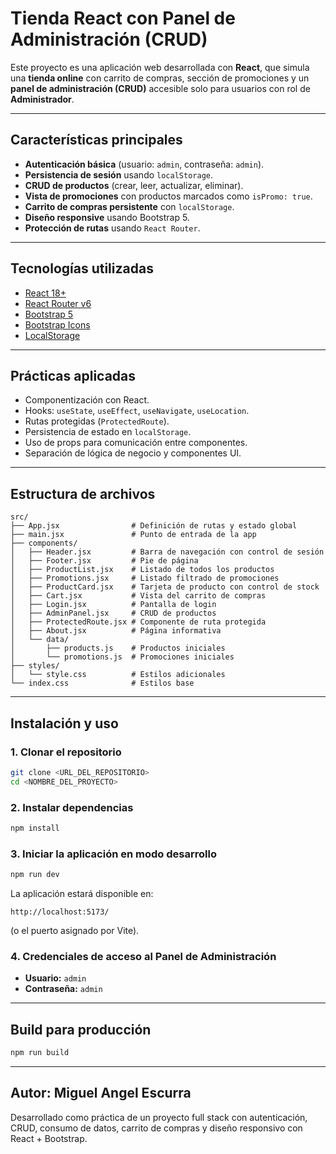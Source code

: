 # Tienda React con Panel de Administración (CRUD)

Este proyecto es una aplicación web desarrollada con **React**, que simula una **tienda online** con carrito de compras, sección de promociones y un **panel de administración (CRUD)** accesible solo para usuarios con rol de **Administrador**.

---

## **Características principales**
- **Autenticación básica** (usuario: `admin`, contraseña: `admin`).
- **Persistencia de sesión** usando `localStorage`.
- **CRUD de productos** (crear, leer, actualizar, eliminar).
- **Vista de promociones** con productos marcados como `isPromo: true`.
- **Carrito de compras persistente** con `localStorage`.
- **Diseño responsive** usando Bootstrap 5.
- **Protección de rutas** usando `React Router`.

---

## **Tecnologías utilizadas**
- [React 18+](https://reactjs.org/)
- [React Router v6](https://reactrouter.com/)
- [Bootstrap 5](https://getbootstrap.com/)
- [Bootstrap Icons](https://icons.getbootstrap.com/)
- [LocalStorage](https://developer.mozilla.org/en-US/docs/Web/API/Window/localStorage)

---

## **Prácticas aplicadas**
- Componentización con React.
- Hooks: `useState`, `useEffect`, `useNavigate`, `useLocation`.
- Rutas protegidas (`ProtectedRoute`).
- Persistencia de estado en `localStorage`.
- Uso de props para comunicación entre componentes.
- Separación de lógica de negocio y componentes UI.

---

## **Estructura de archivos**
```
src/
├── App.jsx                # Definición de rutas y estado global
├── main.jsx               # Punto de entrada de la app
├── components/
│   ├── Header.jsx         # Barra de navegación con control de sesión
│   ├── Footer.jsx         # Pie de página
│   ├── ProductList.jsx    # Listado de todos los productos
│   ├── Promotions.jsx     # Listado filtrado de promociones
│   ├── ProductCard.jsx    # Tarjeta de producto con control de stock
│   ├── Cart.jsx           # Vista del carrito de compras
│   ├── Login.jsx          # Pantalla de login
│   ├── AdminPanel.jsx     # CRUD de productos
│   ├── ProtectedRoute.jsx # Componente de ruta protegida
│   ├── About.jsx          # Página informativa
│   └── data/
│       ├── products.js    # Productos iniciales
│       └── promotions.js  # Promociones iniciales
├── styles/
│   └── style.css          # Estilos adicionales
└── index.css              # Estilos base
```

---

## **Instalación y uso**

### **1. Clonar el repositorio**
```bash
git clone <URL_DEL_REPOSITORIO>
cd <NOMBRE_DEL_PROYECTO>
```

### **2. Instalar dependencias**
```bash
npm install
```

### **3. Iniciar la aplicación en modo desarrollo**
```bash
npm run dev
```
La aplicación estará disponible en:
```
http://localhost:5173/
```
(o el puerto asignado por Vite).

### **4. Credenciales de acceso al Panel de Administración**
- **Usuario:** `admin`
- **Contraseña:** `admin`

---

## **Build para producción**
```bash
npm run build
```

---

## **Autor**: Miguel Angel Escurra
Desarrollado como práctica de un proyecto full stack con autenticación, CRUD, consumo de datos, carrito de compras y diseño responsivo con React + Bootstrap.
